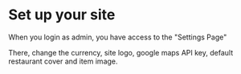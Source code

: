 # Set up your site

When you login as admin, you have access to the "Settings Page"

There, change the currency, site logo, google maps API key, default restaurant cover and item image.

